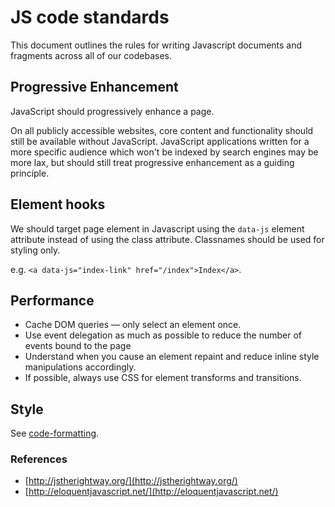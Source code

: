 # JS code standards

This document outlines the rules for writing Javascript documents and fragments across all of our codebases.

## Progressive Enhancement

JavaScript should progressively enhance a page.

On all publicly accessible websites, core content and functionality should still be available without JavaScript. JavaScript applications written for a more specific audience which won't be indexed by search engines may be more lax, but should still treat progressive enhancement as a guiding principle.

## Element hooks

We should target page element in Javascript using the `data-js` element attribute instead of using the class attribute. Classnames should be used for styling only.

e.g. `<a data-js="index-link" href="/index">Index</a>`.

## Performance

- Cache DOM queries — only select an element once.
- Use event delegation as much as possible to reduce the number of events bound to the page
- Understand when you cause an element repaint and reduce inline style manipulations accordingly.
- If possible, always use CSS for element transforms and transitions.

## Style

See [code-formatting](code-formatting.md).

### References

- [http://jstherightway.org/](http://jstherightway.org/)
- [http://eloquentjavascript.net/](http://eloquentjavascript.net/)
